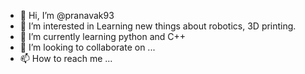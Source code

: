 - 👋 Hi, I’m @pranavak93
- 👀 I’m interested in Learning new things about robotics, 3D printing.
- 🌱 I’m currently learning python and C++
- 💞️ I’m looking to collaborate on ...
- 📫 How to reach me ...

<!---
pranavak93/pranavak93 is a ✨ special ✨ repository because its `README.md` (this file) appears on your GitHub profile.
You can click the Preview link to take a look at your changes.
--->
